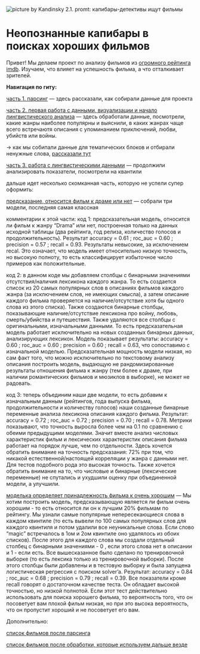 ![picture by Kandinsky 2.1. promt: капибары-детективы ищут фильмы](https://img2.rudalle.ru/images/3d/d1/ca/3dd1ca4674c9453c948751d0c15f671c_00000.jpg)
# Неопознанные капибары в поисках хороших фильмов

Привет! Мы делаем проект по анализу фильмов из [огромного рейтинга imdb]([url](https://www.imdb.com/search/title/?title_type=feature)). Изучаем, что влияет на успешность фильма, а что отталкивает зрителей.

**Навигация по гиту:**

[часть 1. парсинг](https://github.com/nikagarnova/Andan_project2023/blob/main/pt_1_parsing.ipynb) — здесь рассказали, как собирали данные для проекта

[часть 2. первая работа с данными, визуализации и начало лингвистического анализа](https://github.com/nikagarnova/Andan_project2023/blob/main/pt_2_data.ipynb) — здесь обработали данные, посмотрели, какие жанры наиболее популярны и выяснили, в каких жанрах чаще всего встречаютя описания с упоминанием приключений, любви, убийств или войны.

-> как мы собипали данные для тематических блоков и отбирали ненужные слова, [рассказали тут](https://github.com/nikagarnova/Andan_project2023/blob/main/additional_wordlists.ipynb)

[часть 3. работа с лингвистическими данными](https://github.com/nikagarnova/Andan_project2023/blob/main/pt_3_lingvojokes.ipynb) — продолжили анализировать показатели, посмотрели на квантили

дальше идет несколько скомканная часть, которую не успели супер оформить:

[предсказание, относится фильм к драме или нет](https://github.com/nikagarnova/Andan_project2023/blob/main/%D0%9F%D1%80%D0%BE%D0%B5%D0%BA%D1%82_6%20(2).ipynb) — собрали три модели, последняя самая классная

комментарии к этой части:
код 1: предсказательная модель, относится ли фильм к жанру “Drama” или нет, построенная только на данных исходной таблицы (два рейтинга, год релиза,  количество голосов и продолжительность). Результат accuracy =  0.61 ; roc_auc =  0.60 ; precision =  0.57 ; recall =  0.93. Результаты невысокие, за исключением recal. Это означает, что модель имеет относительно низкую точность, но высокую полноту,  то есть классифицирует избыточное число примеров как положительные.

код 2: в данном коде мы добавляем столбцы с бинарными значениями отсутствия/наличия лексикона каждого жанра. То есть создается список из 20 самых популярных слов в описаниях фильмов каждого жанра (за исключением слов, не имеющих смысла), а затем описание каждого фильма проверяется на наличие/отсутствие хотя бы одного слова из этого списка). Также создаются бинарные столбцы, показывающие наличие/отсутствие лексикона про войну, любовь, смерть/убийства и путешествия. Также удаляются все столбцы с оригинальными, изначальными данными. То есть предсказательная модель работает исключительно на новых созданных бинарных данных, анализирующих лексикон. Модель показывает результаты: accuracy =  0.60 ; roc_auc =  0.60 ; precision =  0.60 ; recall =  0.63, что сопоставимо с изначальной моделью. Предсказательная мощность модели низкая, но сам факт того, что можно исключительно по текстовому анализу описания построить модель, выдающую не рандомизированные результаты отношения фильма к жанру (тем более к драме, при наличии романтических фильмов и мюзиклов в выборке), не может не радовать.

код 3: теперь объединим наши две модели, то есть добавим к изначальным данным (рейтингов, года выпуска фильма, продолжительности и количеству голосов) наши созданные бинарные переменные анализа лексикона описания каждого фильма. Результат: accuracy =  0.72 ; roc_auc =  0.72 ; precision =  0.70 ; recall =  0.78. Метрики показывают, что точность выросла более чем на 0.1 по сравнению с обеими предыдущими моделями. Значит вместе анализ числовых характеристик фильм и лексических характеристик описания фильма работает на порядок лучше, чем по отдельности.
Здесь хочется обратить внимание на точность предсказания: 72% при том, что никакой естественной/настоящей корреляции у жанра с данными нет. Для тестов подобного рода это высокая точность. Также хочется обратить внимание на то, что числовые и бинарные (лексические переменные) не спутались и ухудшили оценку при объединенной модели, а улучшили. 

[моделька определяет принадлежность фильма к очень хорошим](https://github.com/nikagarnova/Andan_project2023/blob/main/%D0%9F%D1%80%D0%BE%D0%B5%D0%BA%D1%82_7.ipynb) — Мы хотим построить модель, предсказывающую является ли фильм очень хорошим - то есть относится ли он к лучшим 20% фильмам по рейтингу.
Мы узнали самые популярные непересекающиеся слова в каждом квинтиле (то есть вывели по 100 самых популярных слов для каждого квинтиля и потом удалили все неуникальные слова. Если слово “magic” встречалось в 1ом и 2ом квинтиле оно удалялось из обоих списков). После этого для каждого слова мы создали отдельный столбец с бинарными значениями - 0 , если этого слова нет в описании и 1 - если есть.
Все вышесказанное было сделано по тренировочной выборке (то есть лексика только из тренировочной выборки). После этого столбцы были добавлены и в тестовую выборку и была запущена логистическая регрессия с поиском solver’a. Результат: accuracy =  0.84 ; roc_auc =  0.68 ; precision =  0.79 ; recall =  0.39. Все показатели кроме recall говорят о достаточном качестве теста. Он обладает высокой точностью, но низкой полнотой. Если этот тест действительно использовать для поиска хорошего фильма, то вероятность того, что он посоветует вам плохой фильм низкая, но при это высока вероятность, что он пропустит хороший и не посоветует его вам.



Дополнительно:

[список фильмов после парсинга](https://github.com/nikagarnova/Andan_project2023/blob/main/list.csv)

[список фильмов после обработки, которые используем дальше везде](https://github.com/nikagarnova/Andan_project2023/blob/main/result.csv)
